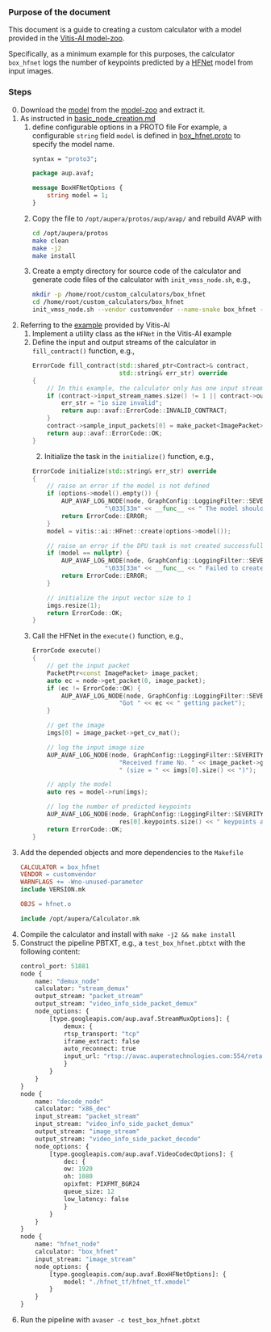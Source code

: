### Purpose of the document
This document is a guide to creating a custom calculator with a model provided in the [Vitis-AI model-zoo](https://github.com/Xilinx/Vitis-AI/tree/2.5/model_zoo). 

Specifically, as a minimum example for this purposes, the calculator `box_hfnet` logs the number of keypoints predicted by a [HFNet](https://github.com/ethz-asl/hfnet/tree/master) model from input images. 

### Steps
0. Download the [model](https://github.com/Xilinx/Vitis-AI/tree/2.5/model_zoo/model-list/tf_HFNet_mixed_960_960_20.09G_2.5) from the [model-zoo](https://github.com/Xilinx/Vitis-AI/tree/2.5/model_zoo) and extract it.
1. As instructed in [basic_node_creation.md](../../docs/kria_som/basic_node_creation.md)
    1. define configurable options in a PROTO file
For example, a configurable `string` field `model` is defined in [box_hfnet.proto](./box_hfnet.proto) to specify the model name.
        ```protobuf
        syntax = "proto3";

        package aup.avaf;

        message BoxHFNetOptions {
            string model = 1;
        }
        ```
    2. Copy the file to `/opt/aupera/protos/aup/avap/` and rebuild AVAP with 
        ```bash
        cd /opt/aupera/protos
        make clean
        make -j2
        make install
        ``` 
    3. Create a empty directory for source code of the calculator and generate code files of the calculator with `init_vmss_node.sh`, e.g., 
        ```bash
        mkdir -p /home/root/custom_calculators/box_hfnet
        cd /home/root/custom_calculators/box_hfnet
        init_vmss_node.sh --vendor customvendor --name-snake box_hfnet --name-camel BoxHFNet --options-type BoxHFNetOptions --options-header box_hfnet.pb.h
        ```
3. Referring to the [example](https://github.com/Xilinx/Vitis-AI/tree/2.5/examples/Vitis-AI-Library/samples/dpu_task/hfnet) provided by Vitis-AI 
    1. Implement a utility class as the `HFNet` in the Vitis-AI example
    2. Define the input and output streams of the calculator in `fill_contract()` function, e.g., 
        ```cpp
        ErrorCode fill_contract(std::shared_ptr<Contract>& contract,
                                std::string& err_str) override
        {
            // In this example, the calculator only has one input stream of ImagePacket 
            if (contract->input_stream_names.size() != 1 || contract->output_stream_names.size() != 0) {
                err_str = "io size invalid";
                return aup::avaf::ErrorCode::INVALID_CONTRACT;
            }
            contract->sample_input_packets[0] = make_packet<ImagePacket>();
            return aup::avaf::ErrorCode::OK;
        }
        ```
        2. Initialize the task in the `initialize()` function, e.g., 
        ```cpp
        ErrorCode initialize(std::string& err_str) override
        {
            // raise an error if the model is not defined
            if (options->model().empty()) {
                AUP_AVAF_LOG_NODE(node, GraphConfig::LoggingFilter::SEVERITY_ERROR,
                            "\033[33m" << __func__ << " The model should not be empty.\033[0m ");
                return ErrorCode::ERROR;
            }
            model = vitis::ai::HFnet::create(options->model());

            // raise an error if the DPU task is not created successfully
            if (model == nullptr) {
                AUP_AVAF_LOG_NODE(node, GraphConfig::LoggingFilter::SEVERITY_ERROR,
                            "\033[33m" << __func__ << " Failed to create DPU task with the mode "<< options->model() <<".\033[0m ");
                return ErrorCode::ERROR;
            }

            // initialize the input vector size to 1
            imgs.resize(1);
            return ErrorCode::OK;
        }

        ```
    3. Call the HFNet in the `execute()` function, e.g.,
        ```cpp
        ErrorCode execute()
        {
            // get the input packet
            PacketPtr<const ImagePacket> image_packet;
            auto ec = node->get_packet(0, image_packet);
            if (ec != ErrorCode::OK) {
                AUP_AVAF_LOG_NODE(node, GraphConfig::LoggingFilter::SEVERITY_ERROR,
                                "Got " << ec << " getting packet");
            }

            // get the image
            imgs[0] = image_packet->get_cv_mat(); 

            // log the input image size
            AUP_AVAF_LOG_NODE(node, GraphConfig::LoggingFilter::SEVERITY_INFO,
                                "Received frame No. " << image_packet->get_itr_no() <<
                                " (size = " << imgs[0].size() << ")");

            // apply the model 
            auto res = model->run(imgs);

            // log the number of predicted keypoints
            AUP_AVAF_LOG_NODE(node, GraphConfig::LoggingFilter::SEVERITY_INFO,
                                res[0].keypoints.size() << " keypoints are predicted." );
            return ErrorCode::OK;
        }
        ```
4. Add the depended objects and more dependencies to the `Makefile`
    ```Makefile
    CALCULATOR = box_hfnet
    VENDOR = customvendor
    WARNFLAGS += -Wno-unused-parameter
    include VERSION.mk

    OBJS = hfnet.o

    include /opt/aupera/Calculator.mk
    ```
5. Compile the calculator and install with `make -j2 && make install`
5. Construct the pipeline PBTXT, e.g., a `test_box_hfnet.pbtxt` with the following content: 
    ```protobuf
    control_port: 51881
    node {
        name: "demux_node"
        calculator: "stream_demux"
        output_stream: "packet_stream"
        output_stream: "video_info_side_packet_demux"
        node_options: {
            [type.googleapis.com/aup.avaf.StreamMuxOptions]: {
                demux: {
                rtsp_transport: "tcp"
                iframe_extract: false
                auto_reconnect: true
                input_url: "rtsp://avac.auperatechnologies.com:554/retail"
                }
            }
        }
    }
    node {
        name: "decode_node"
        calculator: "x86_dec"
        input_stream: "packet_stream"
        input_stream: "video_info_side_packet_demux"
        output_stream: "image_stream"
        output_stream: "video_info_side_packet_decode"
        node_options: {
            [type.googleapis.com/aup.avaf.VideoCodecOptions]: {
                dec: {
                ow: 1920
                oh: 1080
                opixfmt: PIXFMT_BGR24
                queue_size: 12
                low_latency: false
                }
            }
        }
    }
    node {
        name: "hfnet_node"
        calculator: "box_hfnet"
        input_stream: "image_stream"
        node_options: {
            [type.googleapis.com/aup.avaf.BoxHFNetOptions]: {
                model: "./hfnet_tf/hfnet_tf.xmodel"
            }
        }
    }
    ```
5. Run the pipeline with `avaser -c test_box_hfnet.pbtxt`
